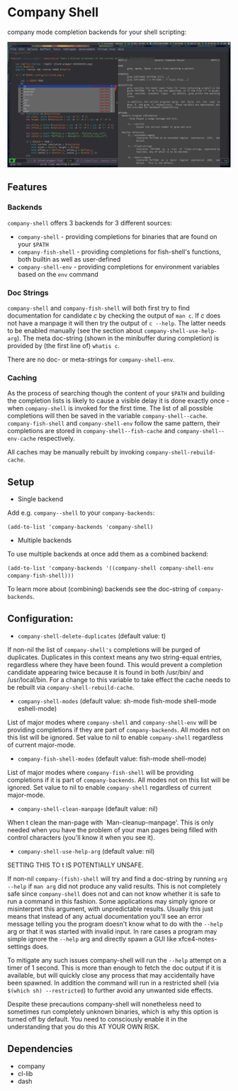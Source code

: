 # Company Shell

company mode completion backends for your shell scripting:

![](./screenshot.png)

## Features

### Backends

`company-shell` offers 3 backends for 3 different sources:

* `company-shell` - providing completions for binaries that are found on your `$PATH`
* `company-fish-shell` - providing completions for fish-shell's functions, both builtin as well as user-defined
* `company-shell-env` - providing completions for environment variables based on the `env` command

### Doc Strings

`company-shell` and `company-fish-shell` will both first try to find documentation for candidate *c* by checking
the output of `man c`. If *c* does not have a manpage it will then try the output of `c --help`. The latter needs
to be enabled manually (see the section about `company-shell-use-help-arg`). The meta doc-string (shown in the
minibuffer during completion) is provided by (the first line of) `whatis c`.

There are no doc- or meta-strings for `company-shell-env`.

### Caching

As the process of searching though the content of your `$PATH` and building the completion lists is likely
to cause a visible delay it is done exactly once - when `company-shell` is invoked for the first time.
The list of all possible completions will then be saved in the variable `company-shell--cache`.
`company-fish-shell` and `company-shell-env` follow the same pattern, their completions are stored in
`company-shell--fish-cache` and `company-shell--env-cache` respectively.

All caches may be manually rebuilt by invoking `company-shell-rebuild-cache`.

## Setup

* Single backend

Add e.g. `company--shell` to your `company-backends`:

`(add-to-list 'company-backends 'company-shell)`

* Multiple backends

To use multiple backends at once add them as a combined backend:

`(add-to-list 'company-backends '((company-shell company-shell-env company-fish-shell)))`

To learn more about (combining) backends see the doc-string of `company-backends`.

## Configuration:

* `company-shell-delete-duplicates` (default value: t)

If non-nil the list of `company-shell's` completions will be purged of duplicates. Duplicates in this context means any two
string-equal entries, regardless where they have been found. This would prevent a completion candidate
appearing twice because it is found in both /usr/bin/ and /usr/local/bin.
For a change to this variable to take effect the cache needs to be rebuilt via `company-shell-rebuild-cache`.

* `company-shell-modes` (default value: sh-mode fish-mode shell-mode eshell-mode)

List of major modes where `company-shell` and `company-shell-env` will be providing completions if they are part of
`company-backends`. All modes not on this list will be ignored. Set value to nil to enable `company-shell` regardless
of current major-mode.

* `company-fish-shell-modes` (default value: fish-mode shell-mode)

List of major modes where `company-fish-shell` will be providing completions if it is part of `company-backends`.
All modes not on this list will be ignored. Set value to nil to enable `company-shell` regardless of current major-mode.

* `company-shell-clean-manpage` (default value: nil)

When t clean the man-page with `Man-cleanup-manpage'. This is only needed when you have the problem of your man
pages being filled with control characters (you'll know it when you see it).

* `company-shell-use-help-arg` (default value: nil)

SETTING THIS TO t IS POTENTIALLY UNSAFE.

If non-nil `company-(fish)-shell` will try and find a doc-string by running `arg --help`
if `man arg` did not produce any valid results. This is not completely safe since
`company-shell` does not and can not know whether it is safe to run a command in this
fashion. Some applications may simply ignore or misinterpret this argument, with
unpredictable results. Usually this just means that instead of any actual documentation
you'll see an error message telling you the program doesn't know what to do with the
`--help` arg or that it was started with invalid input. In rare cases a program may simple
ignore the `--help` arg and directly spawn a GUI like xfce4-notes-settings does.

To mitigate any such issues company-shell will run the `--help` attempt on a timer of
1 second. This is more than enough to fetch the doc output if it is available, but will
quickly close any process that may accidentally have been spawned. In addition the command
will run in a restricted shell (via `$(which sh) --restricted`) to further avoid any unwanted
side effects.

Despite these precautions company-shell will nonetheless need to sometimes run completely unknown
binaries, which is why this option is turned off by default. You need to consciously enable
it in the understanding that you do this AT YOUR OWN RISK.

## Dependencies

* company
* cl-lib
* dash
